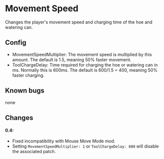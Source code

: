 # Movement Speed
Changes the player's movement speed and charging time of the hoe and watering can.

## Config
* MovementSpeedMultiplier: The movement speed is multiplied by this amount. The default is 1.5, meaning 50% faster movement. 
* ToolChargeDelay: Time required for charging the hoe or watering can in ms. Normally this is 600ms. The default is 600/1.5 = 400, meaning 50% faster charging.

## Known bugs
none

## Changes
#### 0.4:
* Fixed incompatibility with Mouse Move Mode mod.
* Setting `MovementSpeedMultiplier: 1` or `ToolChargeDelay: 600` will disable the associated patch.
